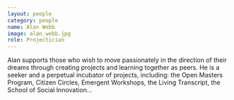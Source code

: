 ```yaml
---
layout: people
category: people
name: Alan Webb
image: alan_webb.jpg
role: Projectician
---
```


Alan supports those who wish to move passionately in the direction of their dreams through
creating projects and learning together as peers. He is a seeker and a perpetual incubator of
projects, including: the Open Masters Program, Citizen Circles, Emergent Workshops,
the Living Transcript, the School of Social Innovation…